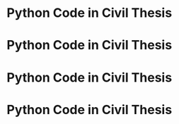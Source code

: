 # Python Code  in Civil Thesis

# Python Code  in Civil Thesis

# Python Code  in Civil Thesis


# Python Code  in Civil Thesis
